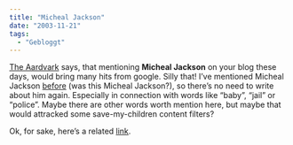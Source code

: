 ```yaml
---
title: "Micheal Jackson"
date: "2003-11-21"
tags:
  - "Gebloggt"
---
```


[The Aardvark](http://mailbox.univie.ac.at/~prillih3/blog/archives/2003/11/000313.html) says, that mentioning **Micheal Jackson** on your blog these days, would bring many hits from google. Silly that! I’ve mentioned Micheal Jackson [before](http://www.couchblog.de/couchblog/archives/2002/11/is_this_micheal_jackson.php) (was this Micheal Jackson?), so there’s no need to write about him again. Especially in connection with words like “baby”, “jail” or “police”. Maybe there are other words worth mention here, but maybe that would attracked some save-my-children content filters?

Ok, for sake, here’s a related [link](http://www.thesmokinggun.com/archive/mjmug1.html).
